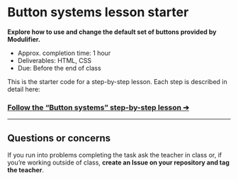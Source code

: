 # Button systems lesson starter

**Explore how to use and change the default set of buttons provided by Modulifier.**

- Approx. completion time: 1 hour
- Deliverables: HTML, CSS
- Due: Before the end of class

This is the starter code for a step-by-step lesson. Each step is described in detail here:

### [**Follow the “Button systems” step-by-step lesson ➔**](https://learn-the-web.algonquindesign.ca/courses/web-dev-2/button-systems/)

---

## Questions or concerns

If you run into problems completing the task ask the teacher in class or, if you’re working outside of class, **create an Issue on your repository and tag the teacher**.
